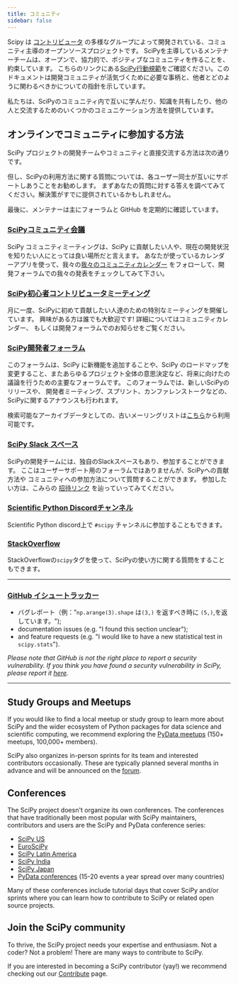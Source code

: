 ```yaml
---
title: コミュニティ
sidebar: false
---
```


Scipy は
[コントリビュータ](/teams/) の多様なグループによって開発されている、コミュニティ主導のオープンソースプロジェクトです。 SciPyを主導しているメンテナーチームは、オープンで、協力的で、ポジティブなコミュニティを作ることを、約束しています。 こちらのリンクにある[SciPy行動規範](https://docs.scipy.org/doc/scipy/dev/conduct/code_of_conduct.html)をご確認ください。このドキュメントは開発コミュニティが活気づくために必要な事柄と、他者とどのように関わるべきかについての指針を示しています。

私たちは、SciPyのコミュニティ内で互いに学んだり、知識を共有したり、他の人と交流するためのいくつかのコミュニケーション方法を提供しています。

## オンラインでコミュニティに参加する方法

SciPy プロジェクトの開発チームやコミュニティと直接交流する方法は次の通りです。

但し、SciPyの利用方法に関する質問については、各ユーザー同士が互いにサポートしあうことをお勧めします。 まずあなたの質問に対する答えを調べてみてください。解決策がすでに提供されているかもしれません。

最後に、メンテナーは主にフォーラムと GitHub を定期的に確認しています。

### [SciPyコミュニティ会議](https://scientific-python.org/calendars/)

SciPy コミュニティミーティングは、SciPy
に貢献したい人や、現在の開発状況を知りたい人にとっては良い場所だと言えます。 あなたが使っているカレンダーアプリを使って、我々の[我々のコミュニティカレンダー](https://scientific-python.org/calendars/) をフォローして、開発フォーラムでの我々の発表をチェックしてみて下さい。

### [SciPy初心者コントリビュータミーティング](https://scientific-python.org/calendars/)

月に一度、SciPyに初めて貢献したい人達のための特別なミーティングを開催しています。 興味がある方は誰でも大歓迎です! 詳細についてはコミュニティカレンダー、
もしくは開発フォーラムでのお知らせをご覧ください。

### [SciPy開発者フォーラム](https://discuss.scientific-python.org/c/contributor/scipy)

このフォーラムは、SciPy に新機能を追加することや、SciPy のロードマップを変更すること、またあらゆるプロジェクト全体の意思決定など、将来に向けたの議論を行うための主要なフォーラムです。 このフォーラムでは、新しいSciPyのリリースや、
開発者ミーティング、スプリント、カンファレンストークなどの、SciPyに関するアナウンスも行われます。

検索可能なアーカイブデータとしての、古いメーリングリストは[こちら](https://mail.python.org/archives/list/scipy-dev@python.org/)から利用可能です。

### [SciPy Slack スペース](https://join.slack.com/t/scipy-community/shared_invite/zt-1a76bomjr-fuS1ZTnmP7b32kIhLb6QMg)

SciPyの開発チームには、独自のSlackスペースもあり、参加することができます。 ここはユーザーサポート用のフォーラムではありませんが、SciPyへの貢献方法や
コミュニティへの参加方法について質問することができます。 参加したい方は、こみらの [招待リンク](https://join.slack.com/t/scipy-community/shared_invite/zt-1a76bomjr-fuS1ZTnmP7b32kIhLb6QMg) を辿っていってみてください。

### [Scientific Python Discordチャンネル](https://discord.com/invite/vur45CbwMz)

Scientific Python discord上で `#scipy` チャンネルに参加することもできます。

### [StackOverflow](https://stackoverflow.com/questions/tagged/scipy)

StackOverflowの`scipy`タグを使って、SciPyの使い方に関する質問をすることもできます。

---

### [GitHub イシュートラッカー](https://github.com/scipy/scipy/issues)

- バグレポート（例：”`np.arange(3).shape` は`(3,)` を返すべき時に `(5,)`,を返しています。");
- documentation issues (e.g. "I found this section unclear");
- and feature requests (e.g. "I would like to have a new statistical test in `scipy.stats`").

_Please note that GitHub is not the right place to report a security
vulnerability. If you think you have found a security vulnerability in SciPy,
please report it [here](https://tidelift.com/docs/security)._

---

## Study Groups and Meetups

If you would like to find a local meetup or study group to learn more about
SciPy and the wider ecosystem of Python packages for data science and
scientific computing, we recommend exploring the
[PyData meetups](https://www.meetup.com/pro/pydata/)
(150+ meetups, 100,000+ members).

SciPy also organizes in-person sprints for its team and interested contributors
occasionally. These are typically planned several months in advance and will
be announced on the
[forum](https://discuss.scientific-python.org/c/contributor/scipy).

## Conferences

The SciPy project doesn't organize its own conferences. The conferences that
have traditionally been most popular with SciPy maintainers, contributors and
users are the SciPy and PyData conference series:

- [SciPy US](https://conference.scipy.org)
- [EuroSciPy](https://www.euroscipy.org)
- [SciPy Latin America](https://www.scipyla.org)
- [SciPy India](https://scipy.in)
- [SciPy Japan](https://conference.scipy.org)
- [PyData conferences](https://pydata.org/event-schedule/) (15-20 events a year spread over many countries)

Many of these conferences include tutorial days that cover SciPy and/or sprints
where you can learn how to contribute to SciPy or related open source projects.

## Join the SciPy community

To thrive, the SciPy project needs your expertise and enthusiasm. Not a coder?
Not a problem! There are many ways to contribute to SciPy.

If you are interested in becoming a SciPy contributor (yay!) we recommend
checking out our [Contribute](/contribute) page.

